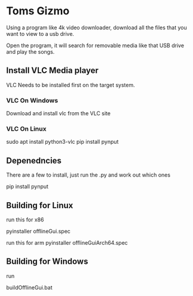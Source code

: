 # Toms Gizmo
Using a program like 4k video downloader, download all the files that you want to view to a usb drive.

Open the program, it will search for removable media like that USB drive and play the songs.

## Install VLC Media player
VLC Needs to be installed first on the target system.

### VLC On Windows
Download and install vlc from the VLC site

### VLC On Linux
sudo apt install python3-vlc
pip install pynput


## Depenedncies
There are a few to install, just run the .py and work out which ones

pip install pynput

## Building for Linux
run this for x86

pyinstaller offlineGui.spec 

run this for arm
pyinstaller offlineGuiArch64.spec 


## Building for Windows
run 

buildOfflineGui.bat








